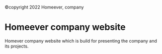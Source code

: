 ©copyright 2022 Homeever, company
 
# Homeever company website
Homever company website which is build for presenting the company and its projects. 